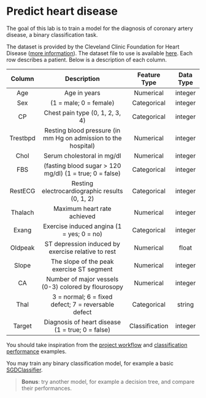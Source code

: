 # Predict heart disease

The goal of this lab is to train a model for the diagnosis of coronary artery disease, a binary classification task.

The dataset is provided by the Cleveland Clinic Foundation for Heart Disease ([more information](https://archive.ics.uci.edu/ml/datasets/heart+Disease)). The dataset file to use is available [here](https://raw.githubusercontent.com/bpesquet/mlcourse/main/datasets/heart.csv). Each row describes a patient. Below is a description of each column.

|  Column  |                           Description                          |  Feature Type  | Data Type |
|:--------:|:--------------------------------------------------------------:|:--------------:|:---------:|
| Age | Age in years | Numerical | integer |
| Sex | (1 = male; 0 = female) | Categorical | integer |
| CP | Chest pain type (0, 1, 2, 3, 4) | Categorical | integer |
| Trestbpd | Resting blood pressure (in mm Hg on admission to the hospital) | Numerical | integer |
| Chol | Serum cholestoral in mg/dl | Numerical | integer |
| FBS | (fasting blood sugar > 120 mg/dl) (1 = true; 0 = false) | Categorical | integer |
| RestECG | Resting electrocardiographic results (0, 1, 2) | Categorical | integer |
| Thalach | Maximum heart rate achieved | Numerical | integer |
| Exang | Exercise induced angina (1 = yes; 0 = no) | Categorical | integer |
| Oldpeak | ST depression induced by exercise relative to rest | Numerical | float |
| Slope | The slope of the peak exercise ST segment | Numerical | integer |
| CA | Number of major vessels (0-3) colored by flourosopy | Numerical | integer |
| Thal | 3 = normal; 6 = fixed defect; 7 = reversable defect | Categorical | string |
| Target | Diagnosis of heart disease (1 = true; 0 = false) | Classification | integer |

You should take inspiration from the [project workflow](../../lectures/project_workflow/) and [classification performance](../../lectures/classification_performance/) examples.

You may train any binary classification model, for example a basic [SGDClassifier](https://scikit-learn.org/stable/modules/generated/sklearn.linear_model.SGDClassifier.html).

> **Bonus**: try another model, for example a decision tree, and compare their performances.
